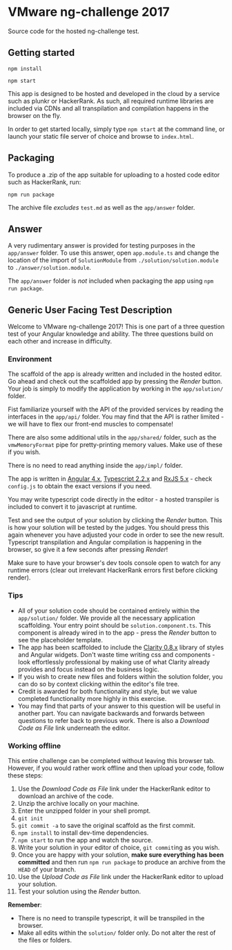 # VMware ng-challenge 2017

Source code for the hosted ng-challenge test.

## Getting started

`npm install`

`npm start`

This app is designed to be hosted and developed in the cloud by a service such as plunkr
or HackerRank. As such, all required runtime libraries are included via CDNs and all transpilation and compilation happens in the browser on the fly.

In order to get started locally, simply type `npm start` at the command line, or
launch your static file server of choice and browse to `index.html`.

## Packaging

To produce a .zip of the app suitable for uploading to a hosted code editor such as
HackerRank, run:

`npm run package`

The archive file _excludes_ `test.md` as well as the `app/answer` folder.

## Answer

A very rudimentary answer is provided for testing purposes in the `app/answer` folder. To
use this answer, open `app.module.ts` and change the location of the import of
`SolutionModule` from `./solution/solution.module` to `./answer/solution.module`.

The `app/answer` folder is _not_ included when packaging the app using `npm run package`.

## Generic User Facing Test Description

Welcome to VMware ng-challenge 2017! This is one part of a three question test of your Angular
knowledge and ability. The three questions build on each other and increase in difficulty.

### Environment

The scaffold of the app is already written and included in the hosted editor.
Go ahead and check out the scaffolded app by pressing the _Render_ button.
Your job is simply to modify the application by working in the `app/solution/` folder.

Fist familiarize yourself with the API of the provided services by reading the interfaces
in the `app/api/` folder. You may find that the API is rather limited - we will have to
flex our front-end muscles to compensate!

There are also some additional utils in the `app/shared/` folder, such as the
`vmwMemoryFormat` pipe for pretty-printing memory values. Make use of these if you wish.

There is no need to read anything inside the `app/impl/` folder.

The app is written in [Angular 4.x](https://angular.io/docs/ts/latest/),
[Typescript 2.2.x](http://www.typescriptlang.org/docs/tutorial.html) and
[RxJS 5.x](http://reactivex.io/rxjs/manual/overview.html) - check
`config.js` to obtain the exact versions if you need.

You may write typescript code directly in the editor - a hosted transpiler is included
to convert it to javascript at runtime.

Test and see the output of your solution by clicking the _Render_ button. This is how
your solution will be tested by the judges. You should press this again whenever you have
adjusted your code in order to see the new result. Typescript transpilation and Angular compilation is happening in the browser, so give it a few seconds after pressing _Render_!

Make sure to have your browser's dev tools console open to watch for any runtime errors (clear out irrelevant HackerRank errors first before clicking render).

### Tips

* All of your solution code should be contained entirely within the `app/solution/` folder.
We provide all the necessary application scaffolding. Your entry point should be
`solution.component.ts`. This component is already wired in to the app - press the _Render_
button to see the placeholder template.
* The app has been scaffolded to include the [Clarity 0.8.x](https://vmware.github.io/clarity/documentation) library of styles and Angular widgets.
Don't waste time writing css and components - look effortlessly professional by making
use of what Clarity already provides and focus instead on the business logic.
* If you wish to create new files and folders within the solution folder, you can do
so by context clicking within the editor's file tree.
* Credit is awarded for both functionality and style, but we value completed functionality
more highly in this exercise.
* You may find that parts of your answer to this question will be useful in another part.
You can navigate backwards and forwards between questions to refer back to previous work.
There is also a _Download Code as File_ link underneath the editor.

### Working offline

This entire challenge can be completed without leaving this browser tab. However, if you
would rather work offline and then upload your code, follow these steps:

1. Use the _Download Code as File_ link under the HackerRank editor to download an archive
of the code.
1. Unzip the archive locally on your machine.
1. Enter the unzipped folder in your shell prompt.
1. `git init`
1. `git commit -a` to save the original scaffold as the first commit.
1. `npm install` to install dev-time dependencies.
1. `npm start` to run the app and watch the source.
1. Write your solution in your editor of choice, `git commit`ing as you wish.
1. Once you are happy with your solution, **make sure everything has been committed** and
then run `npm run package` to produce an archive from the `HEAD` of your branch.
1. Use the _Upload Code as File_ link under the HackerRank editor to upload your solution.
1. Test your solution using the _Render_ button.

**Remember**:
* There is no need to transpile typescript, it will be transpiled in the browser.
* Make all edits within the `solution/` folder only. Do not alter the rest of the
files or folders.
